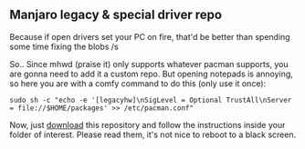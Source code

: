 ## Manjaro legacy & special driver repo

Because if open drivers set your PC on fire, that'd be better than spending some time fixing the blobs /s

So.. Since mhwd (praise it) only supports whatever pacman supports, you are gonna need to add it a custom repo. 
But opening notepads is annoying, so here you are with a comfy command to do this (only use it once):

`sudo sh -c "echo -e '[legacyhw]\nSigLevel = Optional TrustAll\nServer = file://$HOME/packages' >> /etc/pacman.conf"`

Now, just [download](https://github.com/mirh/packages-legacy/archive/master.zip) this repository and follow the instructions inside your folder of interest. 
Please read them, it's not nice to reboot to a black screen.
